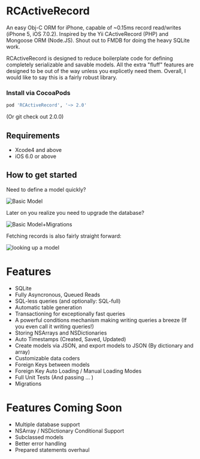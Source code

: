 RCActiveRecord
==============

An easy Obj-C ORM for iPhone, capable of ~0.15ms record read/writes (iPhone 5, iOS 7.0.2). 
Inspired by the Yii CActiveRecord (PHP) and Mongoose ORM (Node.JS). Shout out to FMDB for doing the heavy SQLite work.

RCActiveRecord is designed to reduce boilerplate code for defining completely serializable and savable models. All the extra "fluff" features are designed to be out of the way unless you explicetly need them. Overall, I would like to say this is a fairly robust library.


### Install via CocoaPods
```ruby
pod 'RCActiveRecord', '~> 2.0'
```
(Or git check out 2.0.0)

## Requirements

- Xcode4 and above
- iOS 6.0 or above

## How to get started

Need to define a model quickly? 

![Basic Model](http://cl.ly/image/0Q0W070Z1O2G/Screen%20Shot%202014-03-04%20at%2011.19.56%20PM.png "Basic Model")

Later on you realize you need to upgrade the database?


![Basic Model+Migrations](http://cl.ly/image/1H2t1r0x3l12/Screen%20Shot%202014-03-04%20at%2011.20.06%20PM.png "Basic Model+Migrations")

Fetching records is also fairly straight forward:

![looking up a model](http://cl.ly/image/0E0l1O2P1T27/Screen%20Shot%202014-03-04%20at%2011.23.22%20PM.png "Looking up a model")



Features
==========
* SQLite
* Fully Asyncronous, Queued Reads
* SQL-less queries (and optionally: SQL-full)
* Automatic table generation
* Transactioning for exceptionally fast queries
* A powerful conditions mechanism making writing queries a breeze (If you even call it writing queries!)
* Storing NSArrays and NSDictionaries
* Auto Timestamps (Created, Saved, Updated)
* Create models via JSON, and export models to JSON (By dictionary and array)
* Customizable data coders
* Foreign Keys between models
* Foreign Key Auto Loading / Manual Loading Modes
* Full Unit Tests (And passing ... )
* Migrations

Features Coming Soon
==========
* Multiple database support
* NSArray / NSDictionary Conditional Support
* Subclassed models
* Better error handling
* Prepared statements overhaul

